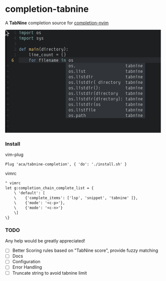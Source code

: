 
completion-tabnine
==================

A **TabNine** completion source for [completion-nvim](https://github.com/haorenW1025/completion-nvim)

![capture](./capture.png)

### Install

vim-plug
```
Plug 'aca/tabnine-completion', { 'do': './install.sh' }
```

vimrc
```
" vimrc
let g:completion_chain_complete_list = {
    \ 'default': [
    \    {'complete_items': ['lsp', 'snippet', 'tabnine' ]},
    \    {'mode': '<c-p>'},
    \    {'mode': '<c-n>'}
    \]
\}
```

### TODO
Any help would be greatly appreciated!

- [ ] Better Scoring rules based on "TabNine score", provide fuzzy matching
- [ ] Docs
- [ ] Configuration
- [ ] Error Handling
- [ ] Truncate string to avoid tabnine limit
